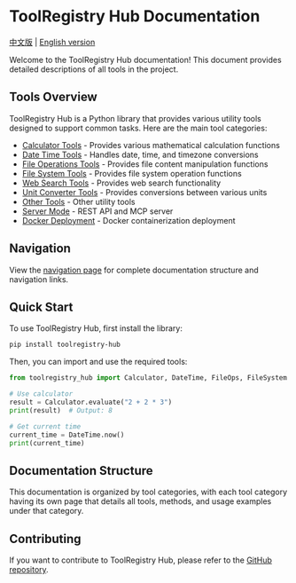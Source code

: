 # ToolRegistry Hub Documentation

[中文版](readme_zh.md) | [English version](readme_en.md)

Welcome to the ToolRegistry Hub documentation! This document provides detailed descriptions of all tools in the project.

## Tools Overview

ToolRegistry Hub is a Python library that provides various utility tools designed to support common tasks. Here are the main tool categories:

- [Calculator Tools](docs/en/calculator.md) - Provides various mathematical calculation functions
- [Date Time Tools](docs/en/datetime.md) - Handles date, time, and timezone conversions
- [File Operations Tools](docs/en/file_ops.md) - Provides file content manipulation functions
- [File System Tools](docs/en/filesystem.md) - Provides file system operation functions
- [Web Search Tools](docs/en/websearch/index.md) - Provides web search functionality
- [Unit Converter Tools](docs/en/unit_converter.md) - Provides conversions between various units
- [Other Tools](docs/en/other_tools.md) - Other utility tools
- [Server Mode](docs/en/server.md) - REST API and MCP server
- [Docker Deployment](docs/en/docker.md) - Docker containerization deployment

## Navigation

View the [navigation page](docs/en/navigation.md) for complete documentation structure and navigation links.

## Quick Start

To use ToolRegistry Hub, first install the library:

```bash
pip install toolregistry-hub
```

Then, you can import and use the required tools:

```python
from toolregistry_hub import Calculator, DateTime, FileOps, FileSystem

# Use calculator
result = Calculator.evaluate("2 + 2 * 3")
print(result)  # Output: 8

# Get current time
current_time = DateTime.now()
print(current_time)
```

## Documentation Structure

This documentation is organized by tool categories, with each tool category having its own page that details all tools, methods, and usage examples under that category.

## Contributing

If you want to contribute to ToolRegistry Hub, please refer to the [GitHub repository](https://github.com/Oaklight/toolregistry-hub).
